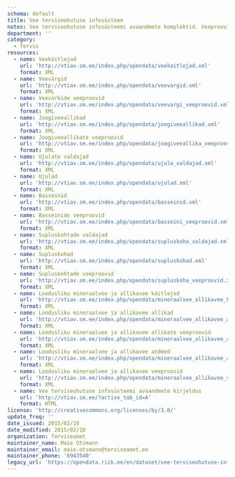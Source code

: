 ```yaml
---
schema: default
title: Vee terviseohutuse infosüsteem
notes: Vee terviseohutuse infosüsteemi avaandmete komplektid. Veeproovide puhul esitatakse ainult avalikustamisele kuuluvad veeproovid. Veevärkide puhul esitatakse ainult järelevalve aluste veevärkide veeproovid. Veeallikate puhul esitatakse ainult kasutuses olevate veeallikate veeproovid.
department: ''
category:
  - Tervis
resources:
  - name: Veekäitlejad
    url: 'http://vtiav.sm.ee/index.php/opendata/veekaitlejad.xml'
    format: XML
  - name: Veevärgid
    url: 'http://vtiav.sm.ee/index.php/opendata/veevargid.xml'
    format: XML
  - name: Veevärkide veeproovid
    url: 'http://vtiav.sm.ee/index.php/opendata/veevargi_veeproovid.xml'
    format: XML
  - name: Joogiveeallikad
    url: 'http://vtiav.sm.ee/index.php/opendata/joogiveeallikad.xml'
    format: XML
  - name: Joogiveeallikate veeproovid
    url: 'http://vtiav.sm.ee/index.php/opendata/joogiveeallika_veeproovid.xml'
    format: XML
  - name: Ujulate valdajad
    url: 'http://vtiav.sm.ee/index.php/opendata/ujula_valdajad.xml'
    format: XML
  - name: Ujulad
    url: 'http://vtiav.sm.ee/index.php/opendata/ujulad.xml'
    format: XML
  - name: Basseinid
    url: 'http://vtiav.sm.ee/index.php/opendata/basseinid.xml'
    format: XML
  - name: Basseinide veeproovid
    url: 'http://vtiav.sm.ee/index.php/opendata/basseini_veeproovid.xml'
    format: XML
  - name: Supluskohtade valdajad
    url: 'http://vtiav.sm.ee/index.php/opendata/supluskoha_valdajad.xml'
    format: XML
  - name: Supluskohad
    url: 'http://vtiav.sm.ee/index.php/opendata/supluskohad.xml'
    format: XML
  - name: Supluskohtade veeproovid
    url: 'http://vtiav.sm.ee/index.php/opendata/supluskoha_veeproovid.xml'
    format: XML
  - name: Loodusliku mineraalvee ja allikavee käitlejad
    url: 'http://vtiav.sm.ee/index.php/opendata/mineraalvee_allikavee_kaitlejad.xml'
    format: XML
  - name: Loodusliku mineraalvee ja allikavee allikad
    url: 'http://vtiav.sm.ee/index.php/opendata/mineraalvee_allikavee_allikad.xml'
    format: XML
  - name: Loodusliku mineraalvee ja allikavee allikate veeproovid
    url: 'http://vtiav.sm.ee/index.php/opendata/mineraalvee_allikavee_allika_veeproovid.xml'
    format: XML
  - name: Loodusliku mineraalvee ja allikavee andmed
    url: 'http://vtiav.sm.ee/index.php/opendata/mineraalvee_allikavee_andmed.xml'
    format: XML
  - name: Loodusliku mineraalvee ja allikavee veeproovid
    url: 'http://vtiav.sm.ee/index.php/opendata/mineraalvee_allikavee_veeproovid.xml'
    format: XML
  - name: Vee terviseohutuse infosüsteemi avaandmete kirjeldus
    url: 'http://vtiav.sm.ee/?active_tab_id=A'
    format: HTML
license: 'http://creativecommons.org/licenses/by/3.0/'
update_freq: ''
date_issued: 2015/02/18
date_modified: 2015/02/18
organization: Terviseamet
maintainer_name: Maie Otsmann
maintainer_email: maie.otsmann@terviseamet.ee
maintainer_phone: '6943540'
legacy_url: 'https://opendata.riik.ee/en/dataset/vee-terviseohutuse-infos-steemi-avalikud-andmed'
---
```

